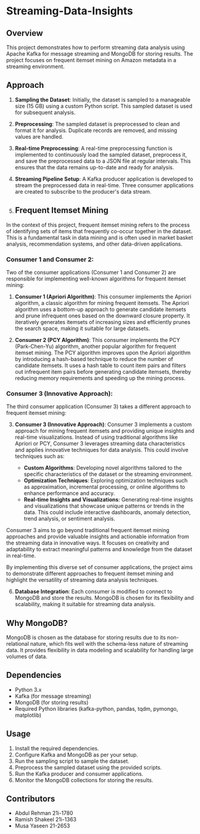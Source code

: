 # Streaming-Data-Insights

## Overview

This project demonstrates how to perform streaming data analysis using Apache Kafka for message streaming and MongoDB for storing results. The project focuses on frequent itemset mining on Amazon metadata in a streaming environment.

## Approach

1. **Sampling the Dataset**: Initially, the dataset is sampled to a manageable size (15 GB) using a custom Python script. This sampled dataset is used for subsequent analysis.

2. **Preprocessing**: The sampled dataset is preprocessed to clean and format it for analysis. Duplicate records are removed, and missing values are handled.

3. **Real-time Preprocessing**: A real-time preprocessing function is implemented to continuously load the sampled dataset, preprocess it, and save the preprocessed data to a JSON file at regular intervals. This ensures that the data remains up-to-date and ready for analysis.

4. **Streaming Pipeline Setup**: A Kafka producer application is developed to stream the preprocessed data in real-time. Three consumer applications are created to subscribe to the producer's data stream.

5. ## Frequent Itemset Mining

In the context of this project, frequent itemset mining refers to the process of identifying sets of items that frequently co-occur together in the dataset. This is a fundamental task in data mining and is often used in market basket analysis, recommendation systems, and other data-driven applications.

### Consumer 1 and Consumer 2:
Two of the consumer applications (Consumer 1 and Consumer 2) are responsible for implementing well-known algorithms for frequent itemset mining:

1. **Consumer 1 (Apriori Algorithm)**: This consumer implements the Apriori algorithm, a classic algorithm for mining frequent itemsets. The Apriori algorithm uses a bottom-up approach to generate candidate itemsets and prune infrequent ones based on the downward closure property. It iteratively generates itemsets of increasing sizes and efficiently prunes the search space, making it suitable for large datasets.

2. **Consumer 2 (PCY Algorithm)**: This consumer implements the PCY (Park-Chen-Yu) algorithm, another popular algorithm for frequent itemset mining. The PCY algorithm improves upon the Apriori algorithm by introducing a hash-based technique to reduce the number of candidate itemsets. It uses a hash table to count item pairs and filters out infrequent item pairs before generating candidate itemsets, thereby reducing memory requirements and speeding up the mining process.

### Consumer 3 (Innovative Approach):
The third consumer application (Consumer 3) takes a different approach to frequent itemset mining:

3. **Consumer 3 (Innovative Approach)**: Consumer 3 implements a custom approach for mining frequent itemsets and providing unique insights and real-time visualizations. Instead of using traditional algorithms like Apriori or PCY, Consumer 3 leverages streaming data characteristics and applies innovative techniques for data analysis. This could involve techniques such as:

   - **Custom Algorithms**: Developing novel algorithms tailored to the specific characteristics of the dataset or the streaming environment.
   - **Optimization Techniques**: Exploring optimization techniques such as approximation, incremental processing, or online algorithms to enhance performance and accuracy.
   - **Real-time Insights and Visualizations**: Generating real-time insights and visualizations that showcase unique patterns or trends in the data. This could include interactive dashboards, anomaly detection, trend analysis, or sentiment analysis.
   
Consumer 3 aims to go beyond traditional frequent itemset mining approaches and provide valuable insights and actionable information from the streaming data in innovative ways. It focuses on creativity and adaptability to extract meaningful patterns and knowledge from the dataset in real-time.

By implementing this diverse set of consumer applications, the project aims to demonstrate different approaches to frequent itemset mining and highlight the versatility of streaming data analysis techniques.


6. **Database Integration**: Each consumer is modified to connect to MongoDB and store the results. MongoDB is chosen for its flexibility and scalability, making it suitable for streaming data analysis.

## Why MongoDB?

MongoDB is chosen as the database for storing results due to its non-relational nature, which fits well with the schema-less nature of streaming data. It provides flexibility in data modeling and scalability for handling large volumes of data.

## Dependencies

- Python 3.x
- Kafka (for message streaming)
- MongoDB (for storing results)
- Required Python libraries (kafka-python, pandas, tqdm, pymongo, matplotlib)

## Usage

1. Install the required dependencies.
2. Configure Kafka and MongoDB as per your setup.
3. Run the sampling script to sample the dataset.
4. Preprocess the sampled dataset using the provided scripts.
5. Run the Kafka producer and consumer applications.
6. Monitor the MongoDB collections for storing the results.

## Contributors

- Abdul Rehman 21i-1780
- Ramish Shakeel 21i-1363
- Musa Yaseen 21-2653
